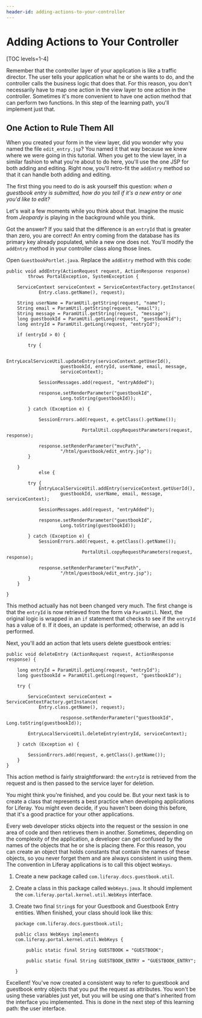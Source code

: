 ```yaml
---
header-id: adding-actions-to-your-controller
---
```


# Adding Actions to Your Controller

[TOC levels=1-4]

Remember that the controller layer of your application is like a traffic
director. The user tells your application what he or she wants to do, and the
controller calls the business logic that does that. For this reason, you don't
necessarily have to map one action in the view layer to one action in the
controller. Sometimes it's more convenient to have one action method that can
perform two functions. In this step of the learning path, you'll implement just
that. 

## One Action to Rule Them All

When you created your form in the view layer, did you wonder why you named the
file `edit_entry.jsp`? You named it that way because we knew where we were going
in this tutorial. When you get to the view layer, in a similar fashion to what
you're about to do here, you'll use the one JSP for both adding and editing.
Right now, you'll retro-fit the `addEntry` method so that it can handle both
adding and editing. 

The first thing you need to do is ask yourself this question: *when a guestbook
entry is submitted, how do you tell if it's a new entry or one you'd like to
edit?* 

Let's wait a few moments while you think about that. Imagine the music from
*Jeopardy* is playing in the background while you think. 

Got the answer? If you said that the difference is an `entryId` that is greater
than zero, you are correct! An entry coming from the database has its primary
key already populated, while a new one does not. You'll modify the `addEntry`
method in your controller class along those lines. 

Open `GuestbookPortlet.java`. Replace the `addEntry` method with this code: 

	public void addEntry(ActionRequest request, ActionResponse response)
			throws PortalException, SystemException {

		ServiceContext serviceContext = ServiceContextFactory.getInstance(
				Entry.class.getName(), request);

		String userName = ParamUtil.getString(request, "name");
		String email = ParamUtil.getString(request, "email");
		String message = ParamUtil.getString(request, "message");
		long guestbookId = ParamUtil.getLong(request, "guestbookId");
		long entryId = ParamUtil.getLong(request, "entryId");

		if (entryId > 0) {

			try {

				EntryLocalServiceUtil.updateEntry(serviceContext.getUserId(),
						guestbookId, entryId, userName, email, message,
						serviceContext);

				SessionMessages.add(request, "entryAdded");

				response.setRenderParameter("guestbookId",
						Long.toString(guestbookId));

			} catch (Exception e) {

				SessionErrors.add(request, e.getClass().getName());

                                PortalUtil.copyRequestParameters(request, response);

				response.setRenderParameter("mvcPath",
						"/html/guestbook/edit_entry.jsp");
			}

		}
                else {

			try {
				EntryLocalServiceUtil.addEntry(serviceContext.getUserId(),
						guestbookId, userName, email, message, serviceContext);

				SessionMessages.add(request, "entryAdded");

				response.setRenderParameter("guestbookId",
						Long.toString(guestbookId));

			} catch (Exception e) {
				SessionErrors.add(request, e.getClass().getName());

                                PortalUtil.copyRequestParameters(request, response);

				response.setRenderParameter("mvcPath",
						"/html/guestbook/edit_entry.jsp");
			}
		}

	}

This method actually has not been changed very much. The first change is that
the `entryId` is now retrieved from the form via `ParamUtil`. Next, the original
logic is wrapped in an `if` statement that checks to see if the `entryId` has
a value of `0`. If it does, an update is performed; otherwise, an add is
performed. 

Next, you'll add an action that lets users delete guestbook entries: 

	public void deleteEntry (ActionRequest request, ActionResponse response) {
		
		long entryId = ParamUtil.getLong(request, "entryId");
		long guestbookId = ParamUtil.getLong(request, "guestbookId");
		
		try {

			ServiceContext serviceContext = ServiceContextFactory.getInstance(
				Entry.class.getName(), request);

                        response.setRenderParameter("guestbookId", Long.toString(guestbookId));

			EntryLocalServiceUtil.deleteEntry(entryId, serviceContext);
			
		} catch (Exception e) {
			
			SessionErrors.add(request, e.getClass().getName());
		}
	}

This action method is fairly straightforward: the `entryId` is retrieved from
the request and is then passed to the service layer for deletion. 

You might think you're finished, and you could be. But your next task is to
create a class that represents a best practice when developing applications for
Liferay. You might even decide, if you haven't been doing this before, that it's
a good practice for your other applications. 

Every web developer sticks objects into the request or the session in one area
of code and then retrieves them in another. Sometimes, depending on the
complexity of the application, a developer can get confused by the names of the
objects that he or she is placing there. For this reason, you can create an
object that holds constants that contain the names of these objects, so you
never forget them and are always consistent in using them. The convention in
Liferay applications is to call this object `WebKeys`. 

1.  Create a new package called `com.liferay.docs.guestbook.util`. 

2.  Create a class in this package called `WebKeys.java`. It should implement
    the `com.liferay.portal.kernel.util.WebKeys` interface. 

3.  Create two final `String`s for your Guestbook and Guestbook Entry entities.
    When finished, your class should look like this: 

        package com.liferay.docs.guestbook.util;

        public class WebKeys implements com.liferay.portal.kernel.util.WebKeys {
            
            public static final String GUESTBOOK = "GUESTBOOK";

            public static final String GUESTBOOK_ENTRY = "GUESTBOOK_ENTRY";

        }

Excellent! You've now created a consistent way to refer to guestbook and
guestbook entry objects that you put the request as attributes. You won't be
using these variables just yet, but you will be using one that's inherited from
the interface you implemented. This is done in the next step of this learning
path: the user interface. 

